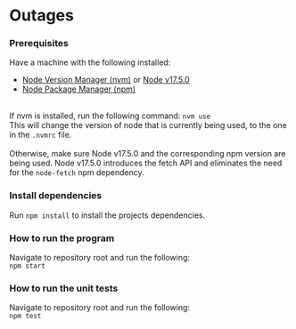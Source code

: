 # Outages

### Prerequisites

Have a machine with the following installed:

- [Node Version Manager (nvm)](https://github.com/nvm-sh/nvm) or [Node v17.5.0](https://nodejs.org/en/blog/release/v17.5.0/)
- [Node Package Manager (npm)](https://www.npmjs.com)

\
If nvm is installed, run the following command: `nvm use`  
This will change the version of node that is currently being used, to the one in the `.nvmrc` file.  
  \
Otherwise, make sure Node v17.5.0 and the corresponding npm version are being used.
Node v17.5.0 introduces the fetch API and eliminates the need for the `node-fetch` npm dependency.

### Install dependencies

Run `npm install` to install the projects dependencies.

### How to run the program

Navigate to repository root and run the following:  
`npm start`

### How to run the unit tests

Navigate to repository root and run the following:  
`npm test`